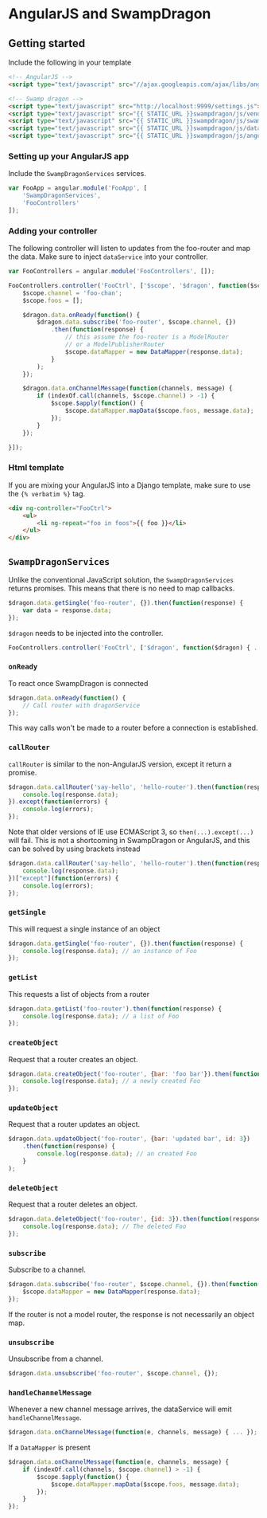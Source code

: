 # AngularJS and SwampDragon #


## Getting started ##

Include the following in your template

```html
<!-- AngularJS -->
<script type="text/javascript" src="//ajax.googleapis.com/ajax/libs/angularjs/1.2.21/angular.min.js"></script>

<!-- Swamp dragon -->
<script type="text/javascript" src="http://localhost:9999/settings.js"></script>
<script type="text/javascript" src="{{ STATIC_URL }}swampdragon/js/vendor/sockjs-0.3.4.min.js"></script>
<script type="text/javascript" src="{{ STATIC_URL }}swampdragon/js/swampdragon.js"></script>
<script type="text/javascript" src="{{ STATIC_URL }}swampdragon/js/datamapper.js"></script>
<script type="text/javascript" src="{{ STATIC_URL }}swampdragon/js/angular/services.js"></script>
```


### Setting up your AngularJS app ###

Include the `SwampDragonServices` services.


```javascript
var FooApp = angular.module('FooApp', [
    'SwampDragonServices',
    'FooControllers'
]);
```


### Adding your controller ###

The following controller will listen to updates from the foo-router and map the data.
Make sure to inject `dataService` into your controller.


```javascript
var FooControllers = angular.module('FooControllers', []);

FooControllers.controller('FooCtrl', ['$scope', '$dragon', function($scope, $dragon) {
    $scope.channel = 'foo-chan';
    $scope.foos = [];

    $dragon.data.onReady(function() {
        $dragon.data.subscribe('foo-router', $scope.channel, {})
            .then(function(response) {
                // this assume the foo-router is a ModelRouter
                // or a ModelPublisherRouter
                $scope.dataMapper = new DataMapper(response.data);
            }
        );
    });

    $dragon.data.onChannelMessage(function(channels, message) {
        if (indexOf.call(channels, $scope.channel) > -1) {
            $scope.$apply(function() {
                $scope.dataMapper.mapData($scope.foos, message.data);
            });
        }
    });

}]);
```


### Html template ###

If you are mixing your AngularJS into a Django template, make sure to use the `{% verbatim %}` tag.

```html
<div ng-controller="FooCtrl">
    <ul>
        <li ng-repeat="foo in foos">{{ foo }}</li>
    </ul>
</div>
```


## `SwampDragonServices`

Unlike the conventional JavaScript solution, the `SwampDragonServices` returns promises.
This means that there is no need to map callbacks.

```javascript
$dragon.data.getSingle('foo-router', {}).then(function(response) {
    var data = response.data;
});
```

`$dragon` needs to be injected into the controller.

```javascript
FooControllers.controller('FooCtrl', ['$dragon', function($dragon) { ... }]);
```


### `onReady`

To react once SwampDragon is connected

```javascript
$dragon.data.onReady(function() {
    // Call router with dragonService
});
```

This way calls won't be made to a router before a connection is established.


### `callRouter`

`callRouter` is similar to the non-AngularJS version, except it return a promise.

```javascript
$dragon.data.callRouter('say-hello', 'hello-router').then(function(response) {
    console.log(response.data);
}).except(function(errors) {
    console.log(errors);
});
```

Note that older versions of IE use ECMAScript 3, so `then(...).except(...)` will fail.
This is not a shortcoming in SwampDragon or AngularJS, and this can be solved by using brackets instead

```javascript
$dragon.data.callRouter('say-hello', 'hello-router').then(function(response) {
    console.log(response.data);
})["except"](function(errors) {
    console.log(errors);
});
```


### `getSingle`

This will request a single instance of an object

```javascript
$dragon.data.getSingle('foo-router', {}).then(function(response) {
    console.log(response.data); // an instance of Foo
});
```


### `getList`

This requests a list of objects from a router

```javascript
$dragon.data.getList('foo-router').then(function(response) {
    console.log(response.data); // a list of Foo
});
```


### `createObject`

Request that a router creates an object.

```javascript
$dragon.data.createObject('foo-router', {bar: 'foo bar'}).then(function(response) {
    console.log(response.data); // a newly created Foo
});
```


### `updateObject`

Request that a router updates an object.

```javascript
$dragon.data.updateObject('foo-router', {bar: 'updated bar', id: 3})
    .then(function(response) {
        console.log(response.data); // an created Foo
    }
);
```


### `deleteObject`

Request that a router deletes an object.

```javascript
$dragon.data.deleteObject('foo-router', {id: 3}).then(function(response) {
    console.log(response.data); // The deleted Foo
});
```


### `subscribe`

Subscribe to a channel.

```javascript
$dragon.data.subscribe('foo-router', $scope.channel, {}).then(function(response) {
    $scope.dataMapper = new DataMapper(response.data);
});
```
If the router is not a model router, the response is not necessarily an object map.


### `unsubscribe`

Unsubscribe from a channel.

```javascript
$dragon.data.unsubscribe('foo-router', $scope.channel, {});
```


### `handleChannelMessage`

Whenever a new channel message arrives, the dataService will emit `handleChannelMessage`.

```javascript
$dragon.data.onChannelMessage(function(e, channels, message) { ... });
```
If a `DataMapper` is present

```javascript
$dragon.data.onChannelMessage(function(e, channels, message) {
    if (indexOf.call(channels, $scope.channel) > -1) {
        $scope.$apply(function() {
            $scope.dataMapper.mapData($scope.foos, message.data);
        });
    }
});
```